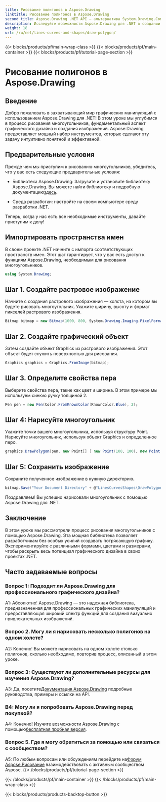 ```yaml
---
title: Рисование полигонов в Aspose.Drawing
linktitle: Рисование полигонов в Aspose.Drawing
second_title: Aspose.Drawing .NET API — альтернатива System.Drawing.Common
description: Исследуйте возможности Aspose.Drawing для .NET в создании потрясающей графики. Рисуйте многоугольники без особых усилий с помощью этой интуитивно понятной библиотеки.
weight: 18
url: /ru/net/lines-curves-and-shapes/draw-polygon/
---
```


{{< blocks/products/pf/main-wrap-class >}}
{{< blocks/products/pf/main-container >}}
{{< blocks/products/pf/tutorial-page-section >}}

# Рисование полигонов в Aspose.Drawing

## Введение

Добро пожаловать в захватывающий мир графических манипуляций с использованием Aspose.Drawing для .NET! В этом уроке мы углубимся в процесс рисования многоугольников, фундаментальный аспект графического дизайна и создания изображений. Aspose.Drawing предоставляет мощный набор инструментов, которые сделают эту задачу интуитивно понятной и эффективной.

## Предварительные условия

Прежде чем мы приступим к рисованию многоугольников, убедитесь, что у вас есть следующие предварительные условия:

- Библиотека Aspose.Drawing: Загрузите и установите библиотеку Aspose.Drawing. Вы можете найти библиотеку и подробную документацию[здесь](https://reference.aspose.com/drawing/net/).

- Среда разработки: настройте на своем компьютере среду разработки .NET.

Теперь, когда у нас есть все необходимые инструменты, давайте приступим к делу!

## Импортировать пространства имен

В своем проекте .NET начните с импорта соответствующих пространств имен. Этот шаг гарантирует, что у вас есть доступ к функциям Aspose.Drawing, необходимым для рисования многоугольников.

```csharp
using System.Drawing;
```

## Шаг 1. Создайте растровое изображение

Начните с создания растрового изображения — холста, на котором вы будете рисовать многоугольник. Укажите ширину, высоту и формат пикселей растрового изображения.

```csharp
Bitmap bitmap = new Bitmap(1000, 800, System.Drawing.Imaging.PixelFormat.Format32bppPArgb);
```

## Шаг 2. Создайте графический объект

Затем создайте объект Graphics из растрового изображения. Этот объект будет служить поверхностью для рисования.

```csharp
Graphics graphics = Graphics.FromImage(bitmap);
```

## Шаг 3. Определите свойства пера

Выберите свойства пера, такие как цвет и ширина. В этом примере мы используем синюю ручку толщиной 2.

```csharp
Pen pen = new Pen(Color.FromKnownColor(KnownColor.Blue), 2);
```

## Шаг 4: Нарисуйте многоугольник

Укажите точки вашего многоугольника, используя структуру Point. Нарисуйте многоугольник, используя объект Graphics и определенное перо.

```csharp
graphics.DrawPolygon(pen, new Point[] { new Point(100, 100), new Point(500, 700), new Point(900, 100) });
```

## Шаг 5: Сохранить изображение

Сохраните полученное изображение в нужную директорию.

```csharp
bitmap.Save("Your Document Directory" + @"LinesCurvesShapes\DrawPolygon_out.png");
```

Поздравляем! Вы успешно нарисовали многоугольник с помощью Aspose.Drawing для .NET.

## Заключение

В этом уроке мы рассмотрели процесс рисования многоугольников с помощью Aspose.Drawing. Эта мощная библиотека позволяет разработчикам без особых усилий создавать потрясающую графику. Экспериментируйте с различными формами, цветами и размерами, чтобы раскрыть весь потенциал графического дизайна в своих проектах .NET.

## Часто задаваемые вопросы

### Вопрос 1: Подходит ли Aspose.Drawing для профессионального графического дизайна?

А1: Абсолютно! Aspose.Drawing — это надежная библиотека, предназначенная для профессиональных графических манипуляций и предоставляющая широкий спектр функций для создания визуально привлекательных изображений.

### Вопрос 2. Могу ли я нарисовать несколько полигонов на одном холсте?

А2: Конечно! Вы можете нарисовать на одном холсте столько полигонов, сколько необходимо, повторив процесс, описанный в этом уроке.

### Вопрос 3: Существуют ли дополнительные ресурсы для изучения Aspose.Drawing?

 A3: Да, посетите[Документация Aspose.Drawing](https://reference.aspose.com/drawing/net/) подробные руководства, примеры и ссылки на API.

### В4: Могу ли я попробовать Aspose.Drawing перед покупкой?

 А4: Конечно! Изучите возможности Aspose.Drawing с помощью[бесплатная пробная версия](https://releases.aspose.com/).

### Вопрос 5. Где я могу обратиться за помощью или связаться с сообществом?

 A5: По любым вопросам или обсуждениям перейдите на[Форум Aspose.Рисование](https://forum.aspose.com/c/diagram/17) взаимодействовать с активным сообществом Aspose.
{{< /blocks/products/pf/tutorial-page-section >}}

{{< /blocks/products/pf/main-container >}}
{{< /blocks/products/pf/main-wrap-class >}}

{{< blocks/products/products-backtop-button >}}
